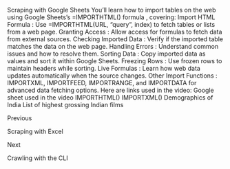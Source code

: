 Scraping with Google Sheets
You’ll learn how to 
import tables on the web using Google Sheets’s 
=IMPORTHTML()
 formula
, covering:
Import HTML Formula
: Use =IMPORTHTML(URL, “query”, index) to fetch tables or lists from a web page.
Granting Access
: Allow access for formulas to fetch data from external sources.
Checking Imported Data
: Verify if the imported table matches the data on the web page.
Handling Errors
: Understand common issues and how to resolve them.
Sorting Data
: Copy imported data as values and sort it within Google Sheets.
Freezing Rows
: Use frozen rows to maintain headers while sorting.
Live Formulas
: Learn how web data updates automatically when the source changes.
Other Import Functions
: IMPORTXML, IMPORTFEED, IMPORTRANGE, and IMPORTDATA for advanced data fetching options.
Here are links used in the video:
Google sheet used in the video
IMPORTHTML()
IMPORTXML()
Demographics of India
List of highest grossing Indian films














Previous




Scraping with Excel












Next










Crawling with the CLI





